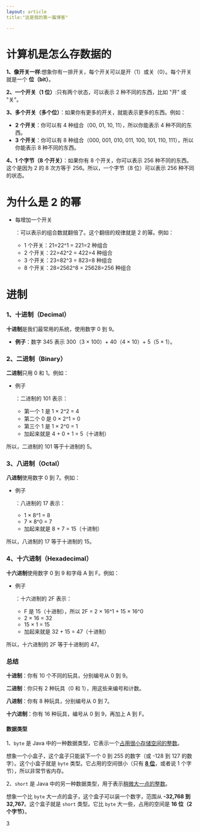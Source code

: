 ```yaml
---
layout: article
title:"这是我的第一篇博客"

---
```


# 计算机是怎么存数据的

**1、像开关一样**:想象你有一排开关，每个开关可以是开（1）或关（0）。每个开关就是一个 **位（bit）**。

**2、一个开关（1 位）**:只有两个状态，可以表示 2 种不同的东西，比如 "开" 或 "关"。

**3、多个开关（多个位）**：如果你有更多的开关，就能表示更多的东西。例如：

- **2 个开关**：你可以有 4 种组合（00, 01, 10, 11），所以你能表示 4 种不同的东西。
- **3 个开关**：你可以有 8 种组合（000, 001, 010, 011, 100, 101, 110, 111），所以你能表示 8 种不同的东西。

**4、1 个字节（8 个开关）**：如果你有 8 个开关，你可以表示 256 种不同的东西。这个是因为 2 的 8 次方等于 256。所以，一个字节（8 位）可以表示 256 种不同的状态。

# 为什么是 2 的幂

- 每增加一个开关

  ：可以表示的组合数就翻倍了。这个翻倍的规律就是 2 的幂。例如：

  - 1 个开关：21=22^1 = 221=2 种组合
  - 2 个开关：22=42^2 = 422=4 种组合
  - 3 个开关：23=82^3 = 823=8 种组合
  - 8 个开关：28=2562^8 = 25628=256 种组合

# 进制

### 1、十进制（Decimal）

**十进制**是我们最常用的系统，使用数字 0 到 9。

- **例子**：数字 345 表示 300（3 × 100）+ 40（4 × 10）+ 5（5 × 1）。

### 2、二进制（Binary）

**二进制**只用 0 和 1。例如：

- 例子

  ：二进制的 101 表示：

  - 第一个 1 是 1 × 2^2 = 4
  - 第二个 0 是 0 × 2^1 = 0
  - 第三个 1 是 1 × 2^0 = 1
  - 加起来就是 4 + 0 + 1 = 5（十进制）

所以，二进制的 101 等于十进制的 5。

### 3、八进制（Octal）

**八进制**使用数字 0 到 7。例如：

- 例子

  ：八进制的 17 表示：

  - 1 × 8^1 = 8
  - 7 × 8^0 = 7
  - 加起来就是 8 + 7 = 15（十进制）

所以，八进制的 17 等于十进制的 15。

### 4、十六进制（Hexadecimal）

**十六进制**使用数字 0 到 9 和字母 A 到 F。例如：

- 例子

  ：十六进制的 2F 表示：

  - F 是 15（十进制），所以 2F = 2 × 16^1 + 15 × 16^0
  - 2 × 16 = 32
  - 15 × 1 = 15
  - 加起来就是 32 + 15 = 47（十进制）

所以，十六进制的 2F 等于十进制的 47。

### 总结

**十进制**：你有 10 个不同的玩具，分别编号从 0 到 9。

**二进制**：你只有 2 种玩具（0 和 1），用这些来编号和计数。

**八进制**：你有 8 种玩具，分别编号从 0 到 7。

**十六进制**：你有 16 种玩具，编号从 0 到 9，再加上 A 到 F。









#### 数据类型

1、`byte` 是 Java 中的一种数据类型，它表示一个<u>占用很小存储空间的整数</u>。

想象一个小盒子，这个盒子只能装下一个 0 到 255 的数字（或 -128 到 127 的数字）。这个小盒子就是 `byte` 类型。它占用的空间很小（只有 **<u>8 位</u>**，或者说 1 个字节），所以非常节省内存。

2、`short` 是 Java 中的另一种数据类型，用于表示<u>稍微大一点的整数</u>。

想象一个比 `byte` 大一点的盒子，这个盒子可以装一个数字，范围从 **-32,768 到 32,767**。这个盒子就是 `short` 类型。它比 `byte` 大一些，占用的空间是 **16 位（2 个字节）**。

3